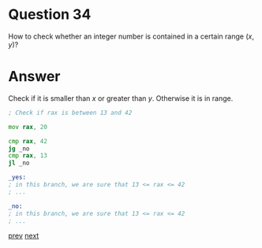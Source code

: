 
# Question 34


How to check whether an integer number is contained in a certain range $(x,y)$?


# Answer




Check if it is smaller than $x$ or greater than $y$. Otherwise it is in range.

```asm
; Check if rax is between 13 and 42 

mov rax, 20

cmp rax, 42
jg _no
cmp rax, 13
jl _no

_yes:
; in this branch, we are sure that 13 <= rax <= 42
; ...

_no:
; in this branch, we are sure that 13 <= rax <= 42
; ...

```




[prev](33.md) [next](35.md)
